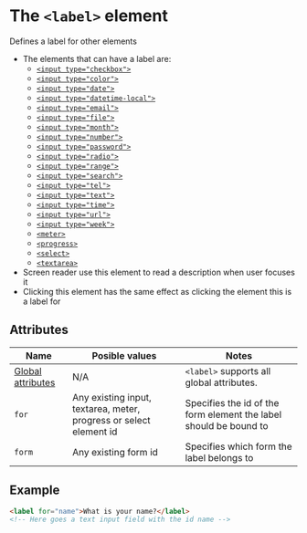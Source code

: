 # The `<label>` element
Defines a label for other elements

- The elements that can have a label are:
    - [`<input type="checkbox">`](input.md)
    - [`<input type="color">`](input.md)
    - [`<input type="date">`](input.md)
    - [`<input type="datetime-local">`](input.md)
    - [`<input type="email">`](input.md)
    - [`<input type="file">`](input.md)
    - [`<input type="month">`](input.md)
    - [`<input type="number">`](input.md)
    - [`<input type="password">`](input.md)
    - [`<input type="radio">`](input.md)
    - [`<input type="range">`](input.md)
    - [`<input type="search">`](input.md)
    - [`<input type="tel">`](input.md)
    - [`<input type="text">`](input.md)
    - [`<input type="time">`](input.md)
    - [`<input type="url">`](input.md)
    - [`<input type="week">`](input.md)
    - [`<meter>`](meter.md)
    - [`<progress>`](progress.md)
    - [`<select>`](select.md)
    - [`<textarea>`](textarea.md)
- Screen reader use this element to read a description when user focuses it
- Clicking this element has the same effect as clicking the element this is a label for

## Attributes
| Name | Posible values | Notes |
|-|-|-|
| [Global attributes](../first-steps/global-attributes.md) | N/A | `<label>` supports all global attributes. |
| `for` | Any existing input, textarea, meter, progress or select element id | Specifies the id of the form element the label should be bound to |
| `form` | Any existing form id | Specifies which form the label belongs to |

## Example
```html
<label for="name">What is your name?</label>
<!-- Here goes a text input field with the id name -->
```